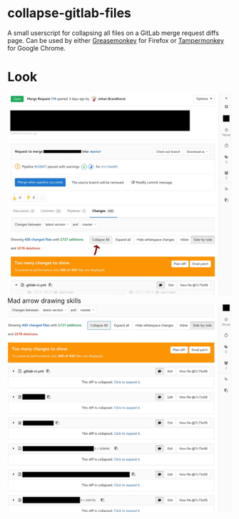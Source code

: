 # collapse-gitlab-files
A small userscript for collapsing all files on a GitLab merge request diffs page. Can be used by either
[Greasemonkey](https://addons.mozilla.org/en-GB/firefox/addon/greasemonkey/) for Firefox or
[Tampermonkey](https://chrome.google.com/webstore/detail/tampermonkey/dhdgffkkebhmkfjojejmpbldmpobfkfo?hl=en)
for Google Chrome.

# Look
<img src="before_click.jpg" width="888">
Mad arrow drawing skills
<img src="after_click.jpg" width="888">
